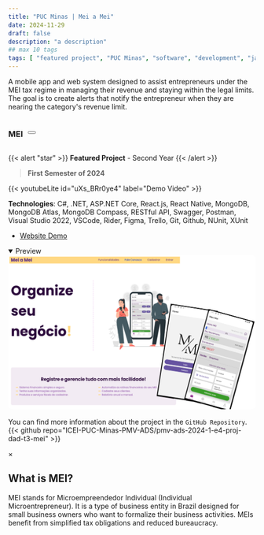 ```yaml
---
title: "PUC Minas | Mei a Mei"
date: 2024-11-29
draft: false
description: "a description"
## max 10 tags
tags: [ "featured project", "PUC Minas", "software", "development", "javascript", "mongoDB", "React.js", "React Native" ]
---
```

<head>
  <link rel="stylesheet" href="https://cdnjs.cloudflare.com/ajax/libs/font-awesome/6.0.0-beta3/css/all.min.css">
</head>
  <script>
    // Script to handle modal display
    window.onclick = function(event) {
      var modal = document.getElementById('meiModal');
      if (event.target == modal) {
        modal.style.display = "none";
      }
    }
    // Script to handle closing modal with Esc key
    document.onkeydown = function(event) {
      var modal = document.getElementById('meiModal');
      if (event.key === "Escape") {
        modal.style.display = "none";
      }
    }
  </script>

A mobile app and web system designed to assist entrepreneurs under the MEI tax regime in managing their revenue and staying within the legal limits. The goal is to create alerts that notify the entrepreneur when they are nearing the category's revenue limit.

<div style="display: flex; gap: 10px; align-items: center;">

### MEI

<button onclick="document.getElementById('meiModal').style.display='block'">
  <i class="fas fa-info-circle" title="Click for more information about MEI"></i>
</button>

</div>

{{< alert "star" >}}
**Featured Project** - Second Year
{{< /alert >}}
>**First Semester of 2024**

{{< youtubeLite id="uXs_BRr0ye4" label="Demo Video" >}}


**Technologies**: C#, .NET, ASP.NET Core, React.js, React Native, MongoDB, MongoDB Atlas, MongoDB Compass, RESTful API, Swagger, Postman, Visual Studio 2022, VSCode, Rider, Figma, Trello, Git, Github, NUnit, XUnit

- [Website Demo](https://meiameipuc.azurewebsites.net/)

<details style="cursor:pointer" open><summary>Preview</summary>
  <img src="featured.png" style="border-radius:2%">
</details>

You can find more information about the project in the `GitHub Repository`.
{{< github repo="ICEI-PUC-Minas-PMV-ADS/pmv-ads-2024-1-e4-proj-dad-t3-mei" >}}


<!-- The Modal -->
<div id="meiModal" class="modal">
  <div class="modal-content">
    <span class="close" onclick="document.getElementById('meiModal').style.display='none'">&times;</span>
    <h2>
      <i class="fas fa-info-circle" ></i>
      What is MEI?
      </h2>
      <p>MEI stands for Microempreendedor Individual (Individual Microentrepreneur). It is a type of business entity in Brazil designed for small business owners who want to formalize their business activities. MEIs benefit from simplified tax obligations and reduced bureaucracy.</p>
  </div>
</div>

